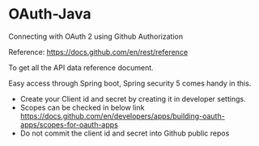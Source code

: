 # OAuth-Java

Connecting with OAuth 2 using Github Authorization

Reference:
https://docs.github.com/en/rest/reference

To get all the API data reference document.

Easy access through Spring boot, Spring security 5 comes handy in this.

* Create your Client id and secret by creating it in developer settings.
* Scopes can be checked in below link
https://docs.github.com/en/developers/apps/building-oauth-apps/scopes-for-oauth-apps
* Do not commit the client id and secret into Github public repos

